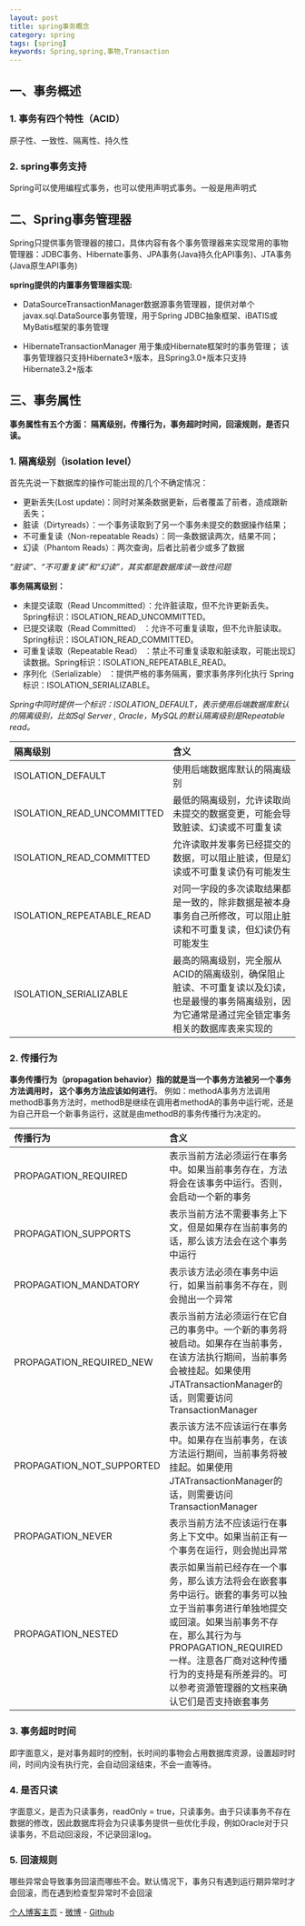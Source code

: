 ```yaml
---
layout: post
title: spring事务概念
category: spring
tags: [spring]
keywords: Spring,spring,事物,Transaction
---
```


## 一、事务概述

### 1. 事务有四个特性（ACID）
原子性、一致性、隔离性、持久性
### 2. spring事务支持
Spring可以使用编程式事务，也可以使用声明式事务。一般是用声明式

## 二、Spring事务管理器

Spring只提供事务管理器的接口，具体内容有各个事务管理器来实现常用的事物管理器：JDBC事务、Hibernate事务、JPA事务(Java持久化API事务)、JTA事务(Java原生API事务)

**spring提供的内置事务管理器实现:**

- DataSourceTransactionManager数据源事务管理器，提供对单个javax.sql.DataSource事务管理，用于Spring JDBC抽象框架、iBATIS或MyBatis框架的事务管理

- HibernateTransactionManager
用于集成Hibernate框架时的事务管理；
该事务管理器只支持Hibernate3+版本，且Spring3.0+版本只支持Hibernate3.2+版本

## 三、事务属性

**事务属性有五个方面： 隔离级别，传播行为，事务超时时间，回滚规则，是否只读。**
 
### 1. 隔离级别（isolation level）

首先先说一下数据库的操作可能出现的几个不确定情况：
- 更新丢失(Lost update)：同时对某条数据更新，后者覆盖了前者，造成跟新丢失；
- 脏读（Dirtyreads）：一个事务读取到了另一个事务未提交的数据操作结果；
- 不可重复读（Non-repeatable Reads）：同一条数据读两次，结果不同；
- 幻读（Phantom Reads）：两次查询，后者比前者少或多了数据

*“脏读”、“不可重复读”和“幻读”，其实都是数据库读一致性问题*

**事务隔离级别：**
- 未提交读取（Read Uncommitted）：允许脏读取，但不允许更新丢失。Spring标识：ISOLATION_READ_UNCOMMITTED。
- 已提交读取（Read Committed） ：允许不可重复读取，但不允许脏读取。Spring标识：ISOLATION_READ_COMMITTED。
- 可重复读取（Repeatable Read） ：禁止不可重复读取和脏读取，可能出现幻读数据。Spring标识：ISOLATION_REPEATABLE_READ。
- 序列化（Serializable） ：提供严格的事务隔离，要求事务序列化执行
    Spring标识：ISOLATION_SERIALIZABLE。

*Spring中同时提供一个标识：ISOLATION_DEFAULT，表示使用后端数据库默认的隔离级别，比如Sql Server , Oracle，MySQL的默认隔离级别是Repeatable read。*

| 隔离级别             | 含义         |
| :------------------- | :------------|
|ISOLATION_DEFAULT| 使用后端数据库默认的隔离级别|
|ISOLATION_READ_UNCOMMITTED| 最低的隔离级别，允许读取尚未提交的数据变更，可能会导致脏读、幻读或不可重复读|
|ISOLATION_READ_COMMITTED| 允许读取并发事务已经提交的数据，可以阻止脏读，但是幻读或不可重复读仍有可能发生|
|ISOLATION_REPEATABLE_READ| 对同一字段的多次读取结果都是一致的，除非数据是被本身事务自己所修改，可以阻止脏读和不可重复读，但幻读仍有可能发生|
|ISOLATION_SERIALIZABLE| 最高的隔离级别，完全服从ACID的隔离级别，确保阻止脏读、不可重复读以及幻读，也是最慢的事务隔离级别，因为它通常是通过完全锁定事务相关的数据库表来实现的|

### 2. 传播行为

**事务传播行为（propagation behavior）指的就是当一个事务方法被另一个事务方法调用时，	这个事务方法应该如何进行**。 例如：methodA事务方法调用methodB事务方法时，methodB是继续在调用者methodA的事务中运行呢，还是为自己开启一个新事务运行，这就是由methodB的事务传播行为决定的。

| 传播行为             | 含义         |
| :------------------- | :------------|
|PROPAGATION_REQUIRED| 表示当前方法必须运行在事务中。如果当前事务存在，方法将会在该事务中运行。否则，会启动一个新的事务|
|PROPAGATION_SUPPORTS| 表示当前方法不需要事务上下文，但是如果存在当前事务的话，那么该方法会在这个事务中运行|
|PROPAGATION_MANDATORY| 表示该方法必须在事务中运行，如果当前事务不存在，则会抛出一个异常|
|PROPAGATION_REQUIRED_NEW| 表示当前方法必须运行在它自己的事务中。一个新的事务将被启动。如果存在当前事务，在该方法执行期间，当前事务会被挂起。如果使用JTATransactionManager的话，则需要访问TransactionManager|
|PROPAGATION_NOT_SUPPORTED| 表示该方法不应该运行在事务中。如果存在当前事务，在该方法运行期间，当前事务将被挂起。如果使用JTATransactionManager的话，则需要访问TransactionManager|
|PROPAGATION_NEVER| 表示当前方法不应该运行在事务上下文中。如果当前正有一个事务在运行，则会抛出异常|
|PROPAGATION_NESTED| 表示如果当前已经存在一个事务，那么该方法将会在嵌套事务中运行。嵌套的事务可以独立于当前事务进行单独地提交或回滚。如果当前事务不存在，那么其行为与PROPAGATION_REQUIRED一样。注意各厂商对这种传播行为的支持是有所差异的。可以参考资源管理器的文档来确认它们是否支持嵌套事务|
 
### 3. 事务超时时间

即字面意义，是对事务超时的控制，长时间的事物会占用数据库资源，设置超时时间，时间内没有执行完，会自动回滚结束，不会一直等待。

### 4. 是否只读

字面意义，是否为只读事务，readOnly = true，只读事务。由于只读事务不存在数据的修改，因此数据库将会为只读事务提供一些优化手段，例如Oracle对于只读事务，不启动回滚段，不记录回滚log。

### 5. 回滚规则

哪些异常会导致事务回滚而哪些不会。默认情况下，事务只有遇到运行期异常时才会回滚，而在遇到检查型异常时不会回滚

[个人博客主页](https://614756zhang.github.io/zhangpeng/) - [微博](http://weibo.com/614756zhang) - [Github](https://github.com/614756zhang)
